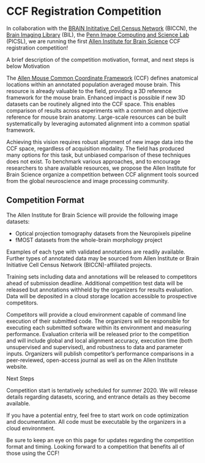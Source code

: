 # CCF Registration Competition

In collaboration with the [BRAIN Inititative Cell Census Network](biccn.org) (BICCN), 
the [Brain Imaging Library](https://www.brainimagelibrary.org/) (BIL), 
the [Penn Image Computing and Science Lab](http://picsl.upenn.edu/) (PICSL), 
we are running the first [Allen Institute for Brain Science](https://portal.brain-map.org/) 
CCF registration competition! 


A brief description of the competition motivation, format, and next steps is below
Motivation

The [Allen Mouse Common Coordinate Framework](https://community.brain-map.org/t/allen-mouse-ccf-accessing-and-using-related-data-and-tools/359) (CCF) defines anatomical locations within an annotated population averaged mouse brain. This resource is already valuable to the field, providing a 3D reference framework for the mouse brain. Enhanced impact is possible if new 3D datasets can be routinely aligned into the CCF space. This enables comparison of results across experiments with a common and objective reference for mouse brain anatomy. Large-scale resources can be built systematically by leveraging automated alignment into a common spatial framework.

Achieving this vision requires robust alignment of new image data into the CCF space, regardless of acquisition modality. The field has produced many options for this task, but unbiased comparison of these techniques does not exist. To benchmark various approaches, and to encourage researchers to share available resources, we propose the Allen Institute for Brain Science organize a competition between CCF alignment tools sourced from the global neuroscience and image processing community.

## Competition Format

The Allen Institute for Brain Science will provide the following image datasets:

* Optical projection tomography datasets from the Neuropixels pipeline
* fMOST datasets from the whole-brain morphology project

Examples of each type with validated annotations are readily available. Further types of annotated data may be sourced from Allen Institute or Brain Initiative Cell Census Network (BICCN)-affiliated projects.

Training sets including data and annotations will be released to competitors ahead of submission deadline. Additional competition test data will be released but annotations withheld by the organizers for results evaluation. Data will be deposited in a cloud storage location accessible to prospective competitors.

Competitors will provide a cloud environment capable of command line execution of their submitted code. The organizers will be responsible for executing each submitted software within its environment and measuring performance. Evaluation criteria will be released prior to the competition and will include global and local alignment accuracy, execution time (both unsupervised and supervised), and robustness to data and parameter inputs. Organizers will publish competitor’s performance comparisons in a peer-reviewed, open-access journal as well as on the Allen Institute website.

Next Steps

Competition start is tentatively scheduled for summer 2020. We will release details regarding datasets, scoring, and entrance details as they become available.

If you have a potential entry, feel free to start work on code optimization and documentation. All code must be executable by the organizers in a cloud environment.

Be sure to keep an eye on this page for updates regarding the competition format and timing. Looking forward to a competition that benefits all of those using the CCF!
